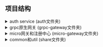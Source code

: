 ## 项目结构
<details>
<summary>auth service (auth文件夹)</summary>
<pre><code>
├─controler: 接口暴露层
│  ├─grpc: grpc原生接口
│  │  ├─api
│  │  │  └─gen
│  │  │      └─v1
│  │  └─cmd: 启服务
│  └─micro: micro框架接口
│      ├─api
│      │  └─gen
│      │      └─v1
│      ├─grpc: grpc接口
│      │  └─cmd: 启服务
│      └─http: http接口
│          └─cmd: 启服务
├─dao: 数据访问层
│  ├─mongo
│  └─mysql
│      ├─models
│      ├─raw
│      └─repository
├─key: 认证服务公私钥
├─service: 业务逻辑层
├─token
└─wechat
</code></pre>
</details>

<details>
<summary>grpc原生网关 (grpc-gateway文件夹)</summary>
<pre><code>
grpc网关
</code></pre>
</details>

<details>
<summary>micro网关和注册中心 (micro-gateway文件夹)</summary>
<pre><code>
└─cmd
    └─script: etcd启动脚本,micro网关和micro web界面启动脚本
</code></pre>
</details>

<details>
<summary>common和util (share文件夹)</summary>
<pre><code>
├─auth
│  └─token: token verifyer
├─interceptor: 中间件
│  ├─grpc: grpc原生中间件
│  └─micro: micro框架中间件,由grpc原生中间件适配而来
│      └─interceptor
├─mongo
│  ├─mgotesting
│  └─util
├─mysql
│  └─test
└─os
    └─env
</code></pre>
</details>
